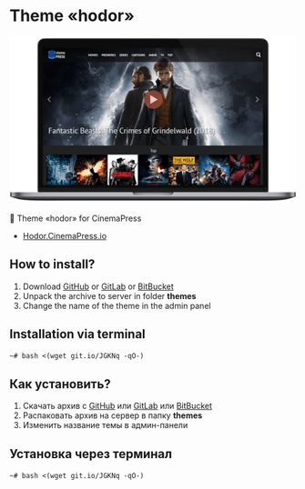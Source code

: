 # Theme «hodor»

![Theme «hodor» for CinemaPress](https://raw.githubusercontent.com/CinemaPress/Theme-Hodor/master/screenshot.png "Theme «hodor» for CinemaPress")

:art: Theme «hodor» for CinemaPress

- [Hodor.CinemaPress.io](http://Hodor.CinemaPress.io/)

## How to install?
1. Download [GitHub](https://github.com/CinemaPress/Theme-Hodor/archive/master.zip) or [GitLab](https://gitlab.com/CinemaPress/Theme-Hodor/repository/archive.zip) or [BitBucket](https://bitbucket.org/cinemapress/theme-hodor/get/master.zip)
2. Unpack the archive to server in folder **themes**
3. Change the name of the theme in the admin panel

## Installation via terminal
```
~# bash <(wget git.io/JGKNq -qO-)
```

## Как установить?
1. Скачать архив с [GitHub](https://github.com/CinemaPress/Theme-Hodor/archive/master.zip) или [GitLab](https://gitlab.com/CinemaPress/Theme-Hodor/repository/archive.zip) или [BitBucket](https://bitbucket.org/cinemapress/theme-hodor/get/master.zip)
2. Распаковать архив на сервер в папку **themes**
3. Изменить название темы в админ-панели

## Установка через терминал
```
~# bash <(wget git.io/JGKNq -qO-)
```